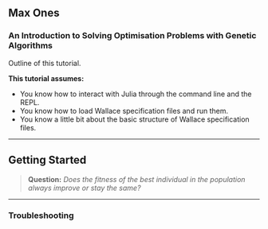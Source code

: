 ## Max Ones
### An Introduction to Solving Optimisation Problems with Genetic Algorithms
Outline of this tutorial.

**This tutorial assumes:**
* You know how to interact with Julia through the command line and the REPL.
* You know how to load Wallace specification files and run them.
* You know a little bit about the basic structure of Wallace specification files. 

--------------------------------------------------------------------------------

## Getting Started

> **Question:** *Does the fitness of the best individual in the population
  always improve or stay the same?*

-------------------------------------------------------------------------------

### Troubleshooting
